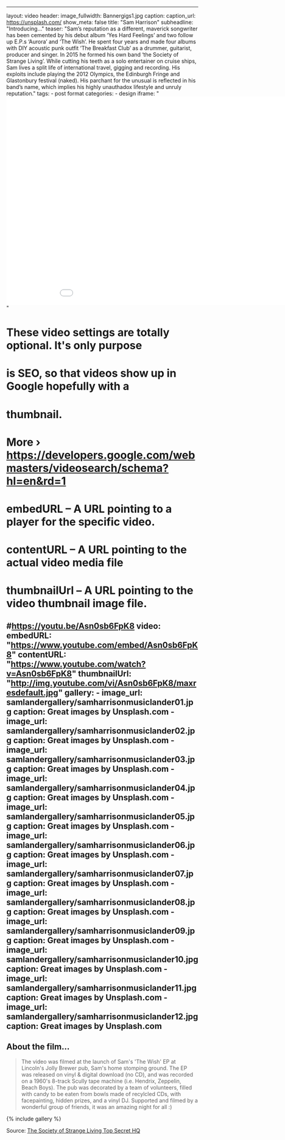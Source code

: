 
---
layout: video
header:
    image_fullwidth: Bannergigs1.jpg
    caption: 
    caption_url: https://unsplash.com/
show_meta: false
title: "Sam Harrison"
subheadline: "Introducing..."
teaser: "Sam’s reputation as a different, maverick songwriter has been cemented by his debut album ‘Yes Hard Feelings’ and two follow up E.P.s ‘Aurora’ and ‘The Wish’. He spent four years and made four albums with DIY acoustic punk outfit ‘The Breakfast Club’ as a drummer, guitarist, producer and singer. In 2015 he formed his own band ‘the Society of Strange Living’. While cutting his teeth as a solo entertainer on cruise ships, Sam lives a split life of international travel, gigging and recording. His exploits include playing the 2012 Olympics, the Edinburgh Fringe and Glastonbury festival (naked). His parchant for the unusual is reflected in his band’s name, which implies his highly unauthadox lifestyle and unruly reputation."
tags:
    - post format
categories:
    - design
iframe: "<iframe width='970' height='546' src='//www.youtube.com/embed/Asn0sb6FpK8' frameborder='0' allowfullscreen></iframe>"
#
# These video settings are totally optional. It's only purpose
# is SEO, so that videos show up in Google hopefully with a 
# thumbnail.
# More › https://developers.google.com/webmasters/videosearch/schema?hl=en&rd=1
#
# embedURL – A URL pointing to a player for the specific video.
# contentURL – A URL pointing to the actual video media file
# thumbnailUrl – A URL pointing to the video thumbnail image file.
#https://youtu.be/Asn0sb6FpK8
video:
    embedURL: "https://www.youtube.com/embed/Asn0sb6FpK8"
    contentURL: "https://www.youtube.com/watch?v=Asn0sb6FpK8"
    thumbnailUrl: "http://img.youtube.com/vi/Asn0sb6FpK8/maxresdefault.jpg"
gallery:
    - image_url: samlandergallery/samharrisonmusiclander01.jpg
      caption: Great images by Unsplash.com
    - image_url: samlandergallery/samharrisonmusiclander02.jpg
      caption: Great images by Unsplash.com
    - image_url: samlandergallery/samharrisonmusiclander03.jpg
      caption: Great images by Unsplash.com
    - image_url: samlandergallery/samharrisonmusiclander04.jpg
      caption: Great images by Unsplash.com
    - image_url: samlandergallery/samharrisonmusiclander05.jpg
      caption: Great images by Unsplash.com
    - image_url: samlandergallery/samharrisonmusiclander06.jpg
      caption: Great images by Unsplash.com
    - image_url: samlandergallery/samharrisonmusiclander07.jpg
      caption: Great images by Unsplash.com
    - image_url: samlandergallery/samharrisonmusiclander08.jpg
      caption: Great images by Unsplash.com
    - image_url: samlandergallery/samharrisonmusiclander09.jpg
      caption: Great images by Unsplash.com
    - image_url: samlandergallery/samharrisonmusiclander10.jpg
      caption: Great images by Unsplash.com
    - image_url: samlandergallery/samharrisonmusiclander11.jpg
      caption: Great images by Unsplash.com
    - image_url: samlandergallery/samharrisonmusiclander12.jpg
      caption: Great images by Unsplash.com      
---
<!--more-->

## About the film...

>  The video was filmed at the launch of Sam's 'The Wish' EP at Lincoln's Jolly Brewer pub, Sam's home stomping ground. The EP was released on vinyl & digital download (no CD), and was recorded on a 1960's 8-track Scully tape machine (i.e. Hendrix, Zeppelin, Beach Boys). The pub was decorated by a team of volunteers, filled with candy to be eaten from bowls made of recylcled CDs, with facepainting, hidden prizes, and a vinyl DJ. Supported and filmed by a wonderful group of friends, it was an amazing night for all :)



{% include gallery %}


Source: [The Society of Strange Living Top Secret HQ](https://www.youtube.com/watch?v=Asn0sb6FpK8)
